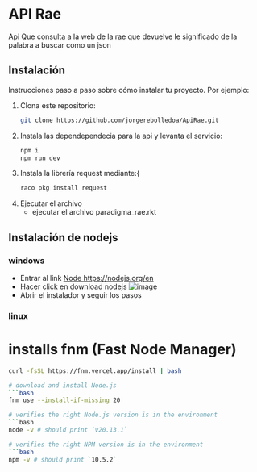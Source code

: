 # API Rae

Api Que consulta a la web de la rae que devuelve le significado de la palabra a buscar como un json



## Instalación

Instrucciones paso a paso sobre cómo instalar tu proyecto. Por ejemplo:

1. Clona este repositorio:
   ```bash
   git clone https://github.com/jorgerebolledoa/ApiRae.git
   
2. Instala las dependependecia para la api y levanta el servicio:
     ```bash
    npm i
    npm run dev
3. Instala la librería request mediante:{
    ```bash
   raco pkg install request
   
5. Ejecutar el archivo 
   - ejecutar el archivo paradigma_rae.rkt



## Instalación de nodejs 
### windows 
- Entrar al link  [Node ](#https://nodejs.org/en)https://nodejs.org/en
- Hacer click en download nodejs
![image](https://github.com/jorgerebolledoa/ApiRae/assets/99465810/a0cd0dd2-7ac6-4c4d-8723-d5011b6ac828)
- Abrir el instalador y seguir los pasos
### linux

# installs fnm (Fast Node Manager)
 ```bash
curl -fsSL https://fnm.vercel.app/install | bash

# download and install Node.js
 ```bash
fnm use --install-if-missing 20

# verifies the right Node.js version is in the environment
 ```bash
node -v # should print `v20.13.1`

# verifies the right NPM version is in the environment
 ```bash
npm -v # should print `10.5.2`


